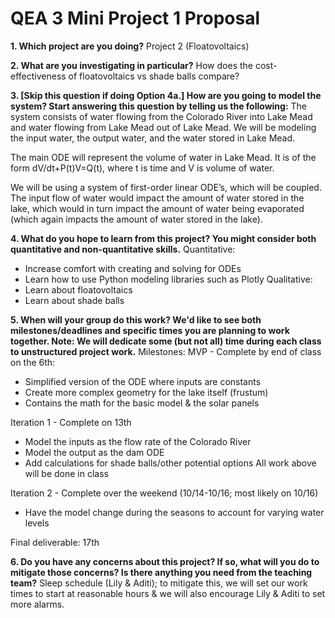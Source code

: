 # QEA 3 Mini Project 1 Proposal

**1. Which project are you doing?**
Project 2 (Floatovoltaics)

**2. What are you investigating in particular?**
How does the cost-effectiveness of floatovoltaics vs shade balls compare?

**3. [Skip this question if doing Option 4a.] How are you going to model the system? Start answering this question by telling us the following:**
The system consists of water flowing from the Colorado River into Lake Mead and water flowing from Lake Mead out of Lake Mead. We will be modeling the input water, the output water, and the water stored in Lake Mead.

The main ODE will represent the volume of water in Lake Mead. It is of the form dV/dt+P(t)V=Q(t), where t is time and V is volume of water.

We will be using a system of first-order linear ODE’s, which will be coupled. The input flow of water would impact the amount of water stored in the lake, which would in turn impact the amount of water being evaporated (which again impacts the amount of water stored in the lake).

**4. What do you hope to learn from this project? You might consider both quantitative and non-quantitative skills.**
Quantitative:
* Increase comfort with creating and solving for ODEs
* Learn how to use Python modeling libraries such as Plotly
Qualitative:
* Learn about floatovoltaics
* Learn about shade balls

**5. When will your group do this work? We'd like to see both milestones/deadlines and specific times you are planning to work together. Note: We will dedicate some (but not all) time during each class to unstructured project work.**
Milestones:
MVP - Complete by end of class on the 6th:
* Simplified version of the ODE where inputs are constants
* Create more complex geometry for the lake itself (frustum)
* Contains the math for the basic model & the solar panels

Iteration 1 - Complete on 13th
* Model the inputs as the flow rate of the Colorado River
* Model the output as the dam ODE
* Add calculations for shade balls/other potential options
All work above will be done in class

Iteration 2 - Complete over the weekend (10/14-10/16; most likely on 10/16)
* Have the model change during the seasons to account for varying water levels

Final deliverable: 17th

**6. Do you have any concerns about this project? If so, what will you do to mitigate those concerns? Is there anything you need from the teaching team?**
Sleep schedule (Lily & Aditi); to mitigate this, we will set our work times to start at reasonable hours & we will also encourage Lily & Aditi to set more alarms.
